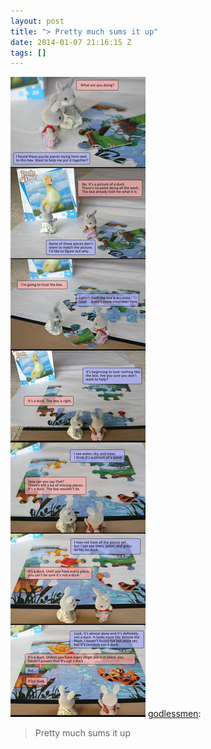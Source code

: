 ```yaml
---
layout: post
title: "> Pretty much sums it up"
date: 2014-01-07 21:16:15 Z
tags: []
---
```

![](/media/2014/01/72585812373.jpg)
[godlessmen](http://godlessmen.tumblr.com/post/72584525607/pretty-much-sums-it-up):

> Pretty much sums it up
